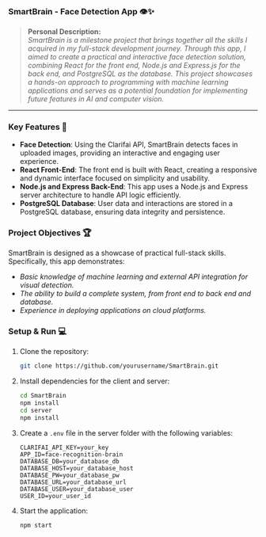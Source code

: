 ### SmartBrain - Face Detection App 👁️✨

> **Personal Description:**  
> _SmartBrain is a milestone project that brings together all the skills I acquired in my full-stack development journey. Through this app, I aimed to create a practical and interactive face detection solution, combining React for the front end, Node.js and Express.js for the back end, and PostgreSQL as the database. This project showcases a hands-on approach to programming with machine learning applications and serves as a potential foundation for implementing future features in AI and computer vision._

---

### Key Features 🌟

- **Face Detection**: Using the Clarifai API, SmartBrain detects faces in uploaded images, providing an interactive and engaging user experience.
- **React Front-End**: The front end is built with React, creating a responsive and dynamic interface focused on simplicity and usability.
- **Node.js and Express Back-End**: This app uses a Node.js and Express server architecture to handle API logic efficiently.
- **PostgreSQL Database**: User data and interactions are stored in a PostgreSQL database, ensuring data integrity and persistence.

### Project Objectives 🏆
SmartBrain is designed as a showcase of practical full-stack skills. Specifically, this app demonstrates:
- _Basic knowledge of machine learning and external API integration for visual detection._
- _The ability to build a complete system, from front end to back end and database._
- _Experience in deploying applications on cloud platforms._

### Setup & Run 💻

1. Clone the repository:
   ```bash
   git clone https://github.com/yourusername/SmartBrain.git
   ```

2. Install dependencies for the client and server:
   ```bash
   cd SmartBrain
   npm install
   cd server
   npm install
   ```

3. Create a `.env` file in the server folder with the following variables:
   ```plaintext
   CLARIFAI_API_KEY=your_key
   APP_ID=face-recognition-brain
   DATABASE_DB=your_database_db
   DATABASE_HOST=your_database_host
   DATABASE_PW=your_database_pw
   DATABASE_URL=your_database_url
   DATABASE_USER=your_database_user
   USER_ID=your_user_id
   ```

4. Start the application:
   ```bash
   npm start
   ```